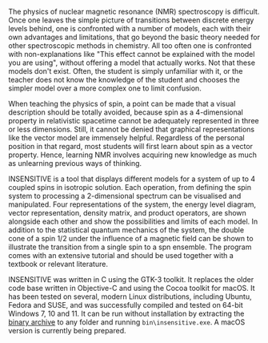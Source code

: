 The physics of nuclear magnetic resonance (NMR) spectroscopy is difficult. Once one leaves the simple picture of transitions between discrete energy levels behind, one is confronted with a number of models, each with their own advantages and limitations, that go beyond the basic theory needed for other spectroscopic methods in chemistry. All too often one is confronted with non-explanations like "This effect cannot be explained with the model you are using", without offering a model that actually works. Not that these models don't exist. Often, the student is simply unfamiliar with it, or the teacher does not know the knowledge of the student and chooses the simpler model over a more complex one to limit confusion. 

When teaching the physics of spin, a point can be made that a visual description should be totally avoided, because spin as a 4-dimensional property in relativistic spacetime cannot be adequately represented in three or less dimensions. Still, it cannot be denied that graphical representations like the vector model are immensely helpful. Regardless of the personal position in that regard, most students will first learn about spin as a vector property. Hence, learning NMR involves acquiring new knowledge as much as unlearning previous ways of thinking. 

INSENSITIVE is a tool that displays different models for a system of up to 4 coupled spins in isotropic solution. Each operation, from defining the spin system to processing a 2-dimensional spectrum can be visualised and manipulated. Four representations of the system, the energy level diagram, vector representation, density matrix, and product operators, are shown alongside each other and show the possibilities and limits of each model. In addition to the statistical quantum mechanics of the system, the double cone of a spin 1/2 under the influence of a magnetic field can be shown to illustrate the transition from a single spin to a spn ensemble. The program comes with an extensive tutorial and should be used together with a textbook or relevant literature.

INSENSITIVE was written in C using the GTK-3 toolkit. It replaces the older code base written in Objective-C and using the Cocoa toolkit for macOS. It has been tested on several, modern Linux distributions, including Ubuntu, Fedora and SUSE, and was successfully compiled and tested on 64-bit Windows 7, 10 and 11. It can be run without installation by extracting the [binary archive](https://klausboldt.github.io/Insensitive-windows-x86_64.zip) to any folder and running `bin\insensitive.exe`. A macOS version is currently being prepared.

